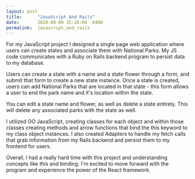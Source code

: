 ```yaml
---
layout: post
title:      "JavaScript And Rails"
date:       2020-08-09 15:26:04 -0400
permalink:  javascript_and_rails
---
```



For my JavaScript project I designed a single page web application where users can create states and associate them with National Parks. My JS code communicates with a Ruby on Rails backend program to persist data to my database. 

Users can create a state with a name and a state flower through a form, and submit that form to create a new state instance. Once a state is created, users can add National Parks that are located in that state - this form allows a user to end the park name and it's location within the state.

You can edit a state name and flower, as well as delete a state entirely. This will delete any associated parks with the state as well. 

I utilized OO JavaScript, creating classes for each object and within those classes creating methods and arrow functions that bind the this keyword to my class object instances. I also created Adapters to handle my fetch calls that grab information from my Rails backend and persist them to my frontend for users.

Overall, I had a really hard time with this project and understanding concepts like *this* and binding. I'm excited to move forward with the program and experience the power of the React framework.
